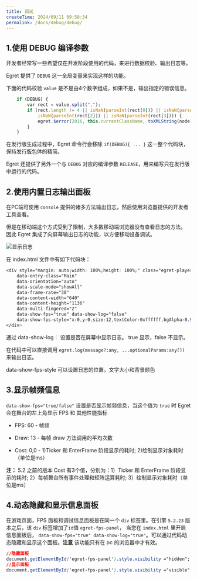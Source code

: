 ```yaml
---
title: 调试
createTime: 2024/09/11 09:50:34
permalink: /docs/debug/debug/
---
```


## 1.使用 DEBUG 编译参数
开发者经常写一些希望仅在开发阶段使用的代码，来进行数据校验、输出日志等。

Egret 提供了 `DEBUG` 这一全局变量来实现这样的功能。

下面的代码校验 `value` 是不是由4个数字组成，如果不是，输出指定的错误信息。

```javascript
	if (DEBUG) {
	    var rect = value.split(",");
	    if (rect.length != 4 || isNaN(parseInt(rect[0])) || isNaN(parseInt(rect[1])) ||
	        isNaN(parseInt(rect[2])) || isNaN(parseInt(rect[3]))) {
	        egret.$error(2016, this.currentClassName, toXMLString(node));
	    }
	}
```

在发行版生成过程中，Egret 命令行会移除 `if(DEBUG){ ... }` 这一整个代码块，保持发行版包体的精简。

Egret 还提供了另外一个与 `DEBUG` 对应的编译参数 `RELEASE`，用来编写只在发行版中运行的代码。


## 2.使用内置日志输出面板

在PC端可使用 `console` 提供的诸多方法输出日志，然后使用浏览器提供的开发者工具查看。

但是在移动端这个方式受到了限制，大多数移动端浏览器没有查看日志的方法。
因此 Egret 集成了向屏幕输出日志的功能，以方便移动设备调试。

![显示日志](p1.png)

在 index.html 文件中有如下代码块：

```css
<div style="margin: auto;width: 100%;height: 100%;" class="egret-player"
    data-entry-class="Main"
    data-orientation="auto"
    data-scale-mode="showAll"
    data-frame-rate="30"
    data-content-width="640"
    data-content-height="1136"
    data-multi-fingered="2"
    data-show-fps="true" data-show-log="false"
    data-show-fps-style="x:0,y:0,size:12,textColor:0xffffff,bgAlpha:0.9"> 
</div>
```

通过 data-show-log： 设置是否在屏幕中显示日志。 true 显示，false 不显示。

在代码中可以直接调用 `egret.log(message?:any, ...optionalParams:any[])` 来输出日志。

data-show-fps-style 可以设置日志的位置，文字大小和背景颜色

## 3.显示帧频信息

`data-show-fps="true/false"` 设置是否显示帧频信息，当这个值为 `true` 时 Egret 会在舞台的左上角显示 FPS 和 其他性能指标
		
* FPS:  60		- 帧频

* Draw: 13		- 每帧 draw 方法调用的平均次数
 
* Cost: 0,0		- 1)Ticker 和 EnterFrame 阶段显示的耗时; 2)绘制显示对象耗时（单位是ms） 

**注：** 5.2 之前的版本 Cost 有3个值，分别为：1）Ticker 和 EnterFrame 阶段显示的耗时; 2）每帧舞台所有事件处理和矩阵运算耗时; 3）绘制显示对象耗时（单位是ms） 

## 4.动态隐藏和显示信息面板
在游戏页面，FPS 面板和调试信息面板是在同一个 `div` 标签里。在引擎 `5.2.23` 版本之后，该 `div` 标签增加了`id`值 `egret-fps-panel`，
当您在 `index.html` 里开启信息面板后，
`data-show-fps="true" data-show-log="true"`。可以通过代码动态隐藏和显示这个面板。**注意** 该功能只有在 pc 的浏览器中才有效。

```css
//隐藏面板
document.getElementById('egret-fps-panel').style.visibility ="hidden";
//显示面板
document.getElementById('egret-fps-panel').style.visibility ="visible";
```

	